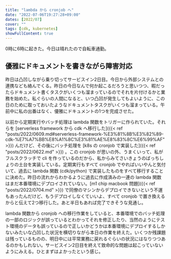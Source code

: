 ```yaml
---
title: "lambda から cronjob へ"
date: "2022-07-06T19:27:28+09:00"
dates: [2022/07]
cover: ""
tags: [cdk, kubernetes]
showFullContent: true
---
```


0時に6時に起きた。今日は晴れたので自転車通勤。

## 優雅にドキュメントを書きながら障害対応

昨日は凸凹しながら乗り切ってサービスイン2日目。今日から外部システムとの連携なども絡んでくる。昨日の今日なんで何か起こるだろうと思いつつ、暇だったらドキュメント書くタスクがいくつも溜まっているのでそれを片付けるかと業務を始めた。私ぐらいの人間になると、いつ凸凹が発生してもよいように、この日のために取っておいたようなドキュメントタスクがいくつも溜まっている。午前中に私の出番はなく、優雅にドキュメントの1つを完成させた。

以前から定期実行やバッチ処理は lambda 関数をトリガーに作られていた。それらを [serverless framework から cdk へ移行した]({{< ref "posts/2022/0609.md#serverless-framework-%E3%81%8B%E3%82%89-cdk-%E7%A7%BB%E8%A1%8C%E3%81%AE%E8%83%8C%E6%99%AF" >}}) んだけど、その後にバッチ処理を [k8s の cronjob で実装した]({{< ref "posts/2022/0622.md" >}}) 。この cronjob が思いの外、うまくいって、私がフルスクラッチで cli を作っているのだから、私からみてさいきょうのばっちしょりの土台を実装している。定期実行もすべて cronjob でやればいいやんと気付いて、過去に lambda 関数 (cdk/python) で実装したものをすべて移行することに決めた。昨日の流れからわかるように過去に作成済みの一連の lambda 関数はまだ本番環境にデプロイされていない。[m1 chip macbook 問題]({{< ref "posts/2022/0704.md" >}}) で同僚のマシンからデプロイできないという不運もあったんだけど、もうデプロイしなくていいよ、すべて cronjob で置き換えるからと伝えて2つ移行した。あと半日もあれば完了できそうな見通し。

lambda 関数から cronjob への移行作業をしていると、本番環境でのバッチ処理の一部のロジックが誤っているとわかってそれを修正したり、当然のようにテスト環境のデータも誤っているので正しいかどうかは本番環境にデプロイするしかないみたいな凸凹した状況を横切りながら本日の作業を終えた。いくつか残課題は残っているものの、明日中には平常業務に戻れるぐらいの状況にはなりつつあるのかもしれない。サービスイン2日目を終えて致命的な問題は起こっていないようにみえる。ひとまずはよかったという感じ。

